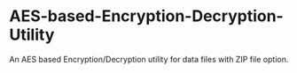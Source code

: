# AES-based-Encryption-Decryption-Utility
An AES based Encryption/Decryption utility for data files with ZIP file option.
